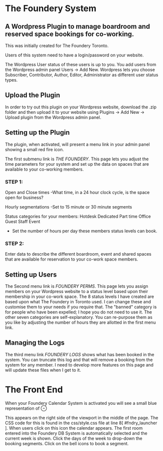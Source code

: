 # The Foundery System


## A Wordpress Plugin to manage boardroom and reserved space bookings for co-working. 

This was initially created for The Foundery Toronto.

 Users of this system need to have a login/password on your website. 

The Wordpress User status of these users is up to you. You add users from the Wordpress admin panel Users -> Add New. Wordpress lets you choose Subscriber, Contributor, Author, Editor, Administrator as different user status types.  

## Upload the Plugin

In order to try out this plugin on your Wordpress website, download the .zip folder  and then upload it to your website using Plugins -> Add New -> Upload plugin  from the Wordpress admin panel.

## Setting up the Plugin
The plugin, when activated, will present a menu link in your admin panel showing a small red fire icon. 

The first submenu link is *THE FOUNDERY*. This page lets you adjust the time parameters for your system and set up the data on spaces that are available to your co-working members.

### STEP 1: 
Open and Close times
-What time, in a 24 hour clock cycle, is the space open for business?

Hourly segmentations
-Set to 15 minute or 30 minute segments

Status categories for your members: 
Hotdesk
Dedicated
Part time
Office
Guest
Staff
Event
- Set the number of hours per day these members status levels can book.

### STEP 2:
Enter data to describe the different boardroom, event and shared spaces that are available for reservation to your co-work space members.


## Setting up Users
The Second menu link is *FOUNDERY PERMS*. This page lets you assign members on your Wordpress website to a status level based upon their membership in your co-work space. The 8 status levels I have created are based upon what The Foundery in Toronto used. I can change these and customise them to your needs if you require that. The "banned" category is for people who have been expelled; I hope you do not need to use it. The other seven categories are self-explanatory. You can re-purpose them as you like by adjusting the number of hours they are allotted in the first menu link. 

## Managing the Logs
The third menu link *FOUNDERY LOGS* shows what has been booked in the system. You can truncate this log and that will remove a booking from the system for any member. I need to develop more features on this page and will update these files when I get to it.

# The Front End
When your Foundery Calendar System is activated you will see a small blue representation of
&#x2296;

This appears on the right side of the viewport in the middle of the page. The CSS code for this is found in the css/style.css file at line 8[ #fndry_launcher ]. When users click on this icon the calendar appears. The first room entered into the Foundery DB System is automatically selected and the current week is shown. Click the days of the week to drop-down the booking segments. Click on the bell icons to book a segment.
